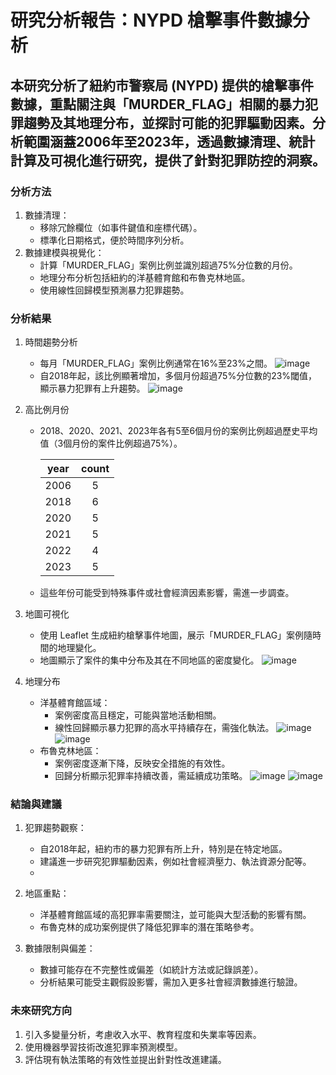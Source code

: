 # 研究分析報告：NYPD 槍擊事件數據分析

## 本研究分析了紐約市警察局 (NYPD) 提供的槍擊事件數據，重點關注與「MURDER_FLAG」相關的暴力犯罪趨勢及其地理分布，並探討可能的犯罪驅動因素。分析範圍涵蓋2006年至2023年，透過數據清理、統計計算及可視化進行研究，提供了針對犯罪防控的洞察。

### 分析方法
1. 數據清理：
    - 移除冗餘欄位（如事件鍵值和座標代碼）。
    - 標準化日期格式，便於時間序列分析。
2. 數據建模與視覺化：
    - 計算「MURDER_FLAG」案例比例並識別超過75%分位數的月份。
    - 地理分布分析包括紐約的洋基體育館和布魯克林地區。
    - 使用線性回歸模型預測暴力犯罪趨勢。

### 分析結果
1. 時間趨勢分析
    - 每月「MURDER_FLAG」案例比例通常在16%至23%之間。
![image](../image/MerderRate.jpg)
    - 自2018年起，該比例顯著增加，多個月份超過75%分位數的23%閾值，顯示暴力犯罪有上升趨勢。
![image](../image/RateOver75.jpg)
    
2. 高比例月份
    - 2018、2020、2021、2023年各有5至6個月份的案例比例超過歷史平均值（3個月份的案件比例超過75%）。

        |  year  | count |
        |  :----:  | :----:  |
        |  2006  |  5  |
        |  2018  |  6  |
        |  2020  |  5  |
        |  2021  |  5  |
        |  2022  |  4  |
        |  2023  |  5  |

    - 這些年份可能受到特殊事件或社會經濟因素影響，需進一步調查。

3. 地圖可視化
    - 使用 Leaflet 生成紐約槍擊事件地圖，展示「MURDER_FLAG」案例隨時間的地理變化。
    - 地圖顯示了案件的集中分布及其在不同地區的密度變化。
    ![image](../image/Map.jpg)

4. 地理分布
    - 洋基體育館區域：
      - 案例密度高且穩定，可能與當地活動相關。
      - 線性回歸顯示暴力犯罪的高水平持續存在，需強化執法。
    ![image](../image/Yankee.jpg)
    ![image](../image/YankeeLine.jpg)
    - 布魯克林地區：
      - 案例密度逐漸下降，反映安全措施的有效性。
      - 回歸分析顯示犯罪率持續改善，需延續成功策略。
    ![image](../image/Brooklyn.jpg)
    ![image](../image/BrooklynLine.jpg)

### 結論與建議
1. 犯罪趨勢觀察：

    - 自2018年起，紐約市的暴力犯罪有所上升，特別是在特定地區。
    - 建議進一步研究犯罪驅動因素，例如社會經濟壓力、執法資源分配等。
    - 
2. 地區重點：

    - 洋基體育館區域的高犯罪率需要關注，並可能與大型活動的影響有關。
    - 布魯克林的成功案例提供了降低犯罪率的潛在策略參考。
3. 數據限制與偏差：

    - 數據可能存在不完整性或偏差（如統計方法或記錄誤差）。
    - 分析結果可能受主觀假設影響，需加入更多社會經濟數據進行驗證。

### 未來研究方向
1. 引入多變量分析，考慮收入水平、教育程度和失業率等因素。
2. 使用機器學習技術改進犯罪率預測模型。
3. 評估現有執法策略的有效性並提出針對性改進建議。
